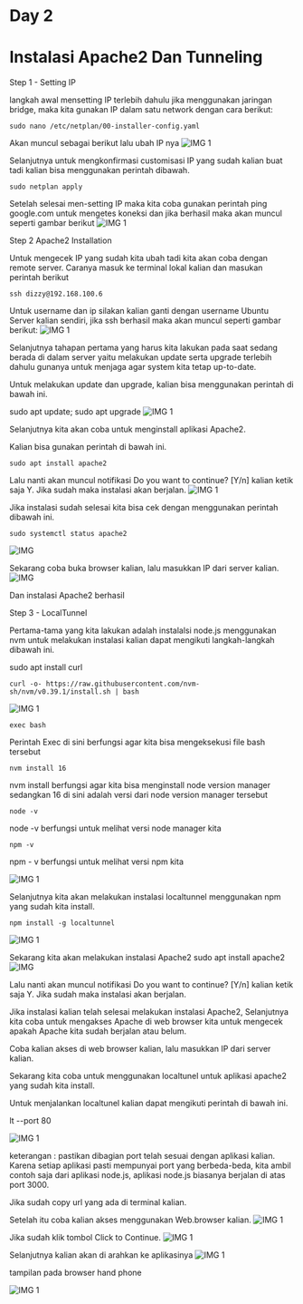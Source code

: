 # Day 2
# Instalasi Apache2 Dan Tunneling

Step 1 - Setting IP

langkah awal mensetting IP terlebih dahulu jika menggunakan jaringan bridge, maka kita gunakan IP dalam satu network dengan cara berikut:
```
sudo nano /etc/netplan/00-installer-config.yaml

```
Akan muncul sebagai berikut lalu ubah IP nya
![IMG 1](https://github.com/Indizzy/Bootcamp-Devops/blob/main/Stage%201/week%201/images%202/Screenshot%20from%202022-08-24%2009-49-56.png)


Selanjutnya untuk mengkonfirmasi customisasi IP yang sudah kalian buat tadi kalian bisa menggunakan perintah dibawah.
```
sudo netplan apply
```

 Setelah selesai men-setting IP maka kita coba gunakan perintah ping google.com untuk mengetes koneksi dan jika berhasil maka akan muncul seperti gambar berikut
![IMG 1](https://github.com/Indizzy/Bootcamp-Devops/blob/main/Stage%201/week%201/images%202/Screenshot%20from%202022-08-24%2009-54-38.png)
  
  
Step 2
Apache2 Installation

Untuk mengecek IP yang sudah kita ubah tadi kita akan coba dengan remote server. Caranya masuk ke terminal lokal kalian dan masukan perintah berikut
```
ssh dizzy@192.168.100.6 
```
Untuk username dan ip silakan kalian ganti dengan username Ubuntu Server kalian sendiri, jika ssh berhasil maka akan muncul seperti gambar berikut:
![IMG 1](https://github.com/Indizzy/Bootcamp-Devops/blob/main/Stage%201/week%201/images%202/Screenshot%20from%202022-08-24%2010-01-00.png)


Selanjutnya tahapan pertama yang harus kita lakukan pada saat sedang berada di dalam server yaitu melakukan update serta upgrade terlebih dahulu gunanya untuk menjaga agar system kita tetap up-to-date.

Untuk melakukan update dan upgrade, kalian bisa menggunakan perintah di bawah ini.

sudo apt update; sudo apt upgrade
![IMG 1](https://github.com/Indizzy/Bootcamp-Devops/blob/main/Stage%201/week%201/images%202/Screenshot%20from%202022-08-24%2010-02-47.png)


Selanjutnya kita akan coba untuk menginstall aplikasi Apache2.

Kalian bisa gunakan perintah di bawah ini.
```
sudo apt install apache2
```
Lalu nanti akan muncul notifikasi Do you want to continue? [Y/n] kalian ketik saja Y. Jika sudah maka instalasi akan berjalan.
![IMG 1](https://github.com/Indizzy/Bootcamp-Devops/blob/main/Stage%201/week%201/images%202/Screenshot%20from%202022-08-25%2002-35-26.png)


Jika instalasi sudah selesai kita bisa cek dengan menggunakan perintah dibawah ini.
```
sudo systemctl status apache2
```
![IMG](https://github.com/Indizzy/Bootcamp-Devops/blob/main/Stage%201/week%201/images%202/Screenshot%20from%202022-08-25%2002-37-07.png)

Sekarang coba buka browser kalian, lalu masukkan IP dari server kalian.
![IMG](https://github.com/Indizzy/Bootcamp-Devops/blob/main/Stage%201/week%201/images%202/Screenshot%20from%202022-08-25%2002-37-59.png)


Dan instalasi Apache2 berhasil

Step 3 - LocalTunnel

Pertama-tama yang kita lakukan adalah instalalsi node.js menggunakan nvm untuk melakukan instalasi kalian dapat mengikuti langkah-langkah dibawah ini.

sudo apt install curl
```
curl -o- https://raw.githubusercontent.com/nvm-sh/nvm/v0.39.1/install.sh | bash

```
![IMG 1](https://github.com/Indizzy/Bootcamp-Devops/blob/main/Stage%201/week%201/images%202/Screenshot%20from%202022-08-25%2002-41-56.png)

```
exec bash
```
Perintah Exec di sini berfungsi agar kita bisa mengeksekusi file bash tersebut

```
nvm install 16
```
nvm install berfungsi agar kita bisa menginstall node version manager sedangkan 16 di sini adalah versi dari node version manager tersebut

```
node -v
```
node -v berfungsi untuk melihat versi node manager kita

```
npm -v

```
npm - v berfungsi untuk melihat versi npm kita

![IMG 1](https://github.com/Indizzy/Bootcamp-Devops/blob/main/Stage%201/week%201/images%202/Screenshot%20from%202022-08-25%2002-48-19.png)

Selanjutnya kita akan melakukan instalasi localtunnel menggunakan npm yang sudah kita install.

```
npm install -g localtunnel
```

![IMG 1](https://github.com/Indizzy/Bootcamp-Devops/blob/main/Stage%201/week%201/images%202/Screenshot%20from%202022-08-25%2002-49-19.png)

Sekarang kita akan melakukan instalasi Apache2
sudo apt install apache2
![IMG](https://github.com/Indizzy/Bootcamp-Devops/blob/main/Stage%201/week%201/images%202/Screenshot%20from%202022-08-25%2002-54-49.png)

Lalu nanti akan muncul notifikasi Do you want to continue? [Y/n] kalian ketik saja Y. Jika sudah maka instalasi akan berjalan.

Jika instalasi kalian telah selesai melakukan instalasi Apache2, Selanjutnya kita coba untuk mengakses Apache di web browser kita untuk mengecek apakah Apache kita sudah berjalan atau belum.

Coba kalian akses di web browser kalian, lalu masukkan IP dari server kalian.

Sekarang kita coba untuk menggunakan localtunel untuk aplikasi apache2 yang sudah kita install.

Untuk menjalankan localtunel kalian dapat mengikuti perintah di bawah ini.

lt --port 80

![IMG 1](https://github.com/Indizzy/Bootcamp-Devops/blob/main/Stage%201/week%201/images%202/Screenshot%20from%202022-08-25%2003-03-27.png)

keterangan : pastikan dibagian port telah sesuai dengan aplikasi kalian. Karena setiap aplikasi pasti mempunyai port yang berbeda-beda, kita ambil contoh saja dari aplikasi node.js, aplikasi node.js biasanya berjalan di atas port 3000.

Jika sudah copy url yang ada di terminal kalian.

Setelah itu coba kalian akses menggunakan Web.browser kalian.
![IMG 1](https://github.com/Indizzy/Bootcamp-Devops/blob/main/Stage%201/week%201/images%202/Screenshot%20from%202022-08-25%2003-04-29.png)


Jika sudah klik tombol Click to Continue.
![IMG 1](https://github.com/Indizzy/Bootcamp-Devops/blob/main/Stage%201/week%201/images%202/Screenshot%20from%202022-08-25%2003-04-17.png)

Selanjutnya kalian akan di arahkan ke aplikasinya
![IMG 1](https://github.com/Indizzy/Bootcamp-Devops/blob/main/Stage%201/week%201/images%202/Screenshot%20from%202022-08-25%2003-04-29.png)


tampilan pada browser hand phone


![IMG 1](https://github.com/Indizzy/Bootcamp-Devops/blob/main/Stage%201/week%201/images%202/Screenshot_20220825-030904_Chrome.jpg)

